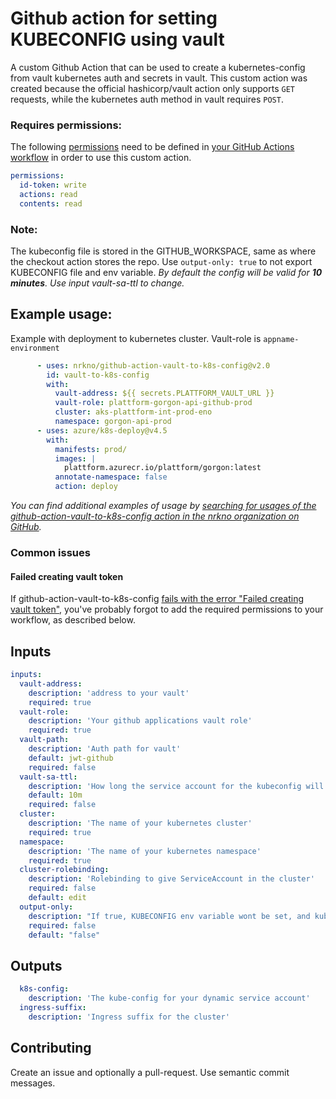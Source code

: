 # Github action for setting KUBECONFIG using vault
A custom Github Action that can be used to create a kubernetes-config from vault kubernetes auth and secrets in vault. This custom action was created because the official hashicorp/vault action only supports `GET` requests, while the kubernetes auth method in vault requires `POST`.

### Requires permissions: ###
The following [permissions](https://docs.github.com/en/actions/using-jobs/assigning-permissions-to-jobs#defining-access-for-the-github_token-scopes) need to be defined in [your GitHub Actions workflow](https://github.com/nrkno/plattform-github-apps/blob/6b6e96ab3824630f728574d0362687d1be96e7f4/.github/workflows/policy-bot.yaml#L28) in order to use this custom action.

```yaml
permissions:
  id-token: write
  actions: read
  contents: read
```

### Note: ###
The kubeconfig file is stored in the GITHUB_WORKSPACE, same as where the checkout action stores the repo. Use `output-only: true` to not export KUBECONFIG file and env variable.
*By default the config will be valid for **10 minutes**. Use input vault-sa-ttl to change.*

## Example usage:
Example with deployment to kubernetes cluster.
Vault-role is `appname-environment`
```yaml
      - uses: nrkno/github-action-vault-to-k8s-config@v2.0
        id: vault-to-k8s-config
        with:
          vault-address: ${{ secrets.PLATTFORM_VAULT_URL }}
          vault-role: plattform-gorgon-api-github-prod
          cluster: aks-plattform-int-prod-eno
          namespace: gorgon-api-prod
      - uses: azure/k8s-deploy@v4.5
        with:
          manifests: prod/
          images: |
            plattform.azurecr.io/plattform/gorgon:latest
          annotate-namespace: false
          action: deploy
```

_You can find additional examples of usage by [searching for usages of the github-action-vault-to-k8s-config action in the nrkno organization on GitHub](https://github.com/search?q=org%3Anrkno+uses%3A+nrkno%2Fgithub-action-vault-to-k8s-config+language%3AYAML&type=code&l=YAML)._

### Common issues

#### Failed creating vault token
If github-action-vault-to-k8s-config [fails with the error "Failed creating vault token"](https://github.com/nrkno/valg-valgportal-2023-api/actions/runs/5517809972/job/14938542371), you've probably forgot to add the required permissions to your workflow, as described below.

## Inputs
```yaml
inputs:
  vault-address:
    description: 'address to your vault'
    required: true
  vault-role:
    description: 'Your github applications vault role'
    required: true
  vault-path:
    description: 'Auth path for vault'
    default: jwt-github
    required: false
  vault-sa-ttl:
    description: 'How long the service account for the kubeconfig will exist'
    default: 10m
    required: false
  cluster:
    description: 'The name of your kubernetes cluster'
    required: true
  namespace:
    description: 'The name of your kubernetes namespace'
    required: true
  cluster-rolebinding:
    description: 'Rolebinding to give ServiceAccount in the cluster'
    required: false
    default: edit
  output-only:
    description: "If true, KUBECONFIG env variable wont be set, and kubeconfig file won't be written to GITHUB_WORKSPACE"
    required: false
    default: "false"
```

## Outputs
```yaml
  k8s-config:
    description: 'The kube-config for your dynamic service account'
  ingress-suffix:
    description: 'Ingress suffix for the cluster'
```

## Contributing
Create an issue and optionally a pull-request.
Use semantic commit messages.